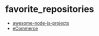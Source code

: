 # favorite_repositories

* [awesome-node-js-projects](https://github.com/sqreen/awesome-nodejs-projects)
* [eCommerce](https://github.com/reactioncommerce/reaction)

